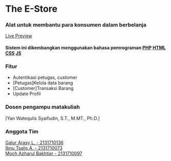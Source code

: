 # The E-Store

### Alat untuk membantu para konsumen dalam berbelanja

[Live Preview](http://extstore.epizy.com/)

#### Sistem ini dikembangkan menggunakan bahasa pemrograman [PHP](https://www.php.net/) [HTML](https://html.com/) [CSS](https://en.wikipedia.org/wiki/CSS) [JS](https://www.javascript.com/)

### Fitur

- Autentikasi petugas, customer
- [Petugas]Kelola data barang
- [Customer]Transaksi Barang
- Update Profil 

### Dosen pengampu matakuliah

[Yan Watequlis Syaifudin, S.T., M.MT., Ph.D.]

### Anggota Tim

[Galur Arasy L. - 2131710136](https://github.com/EvanHendersonRichtByte/)<br/>
[Ibnu Tsalis A. - 2131710073](https://github.com/i9191)<br/>
[Moch Azharul Bakhtiar - 2131710097](https://github.com/MailGans)<br/>
